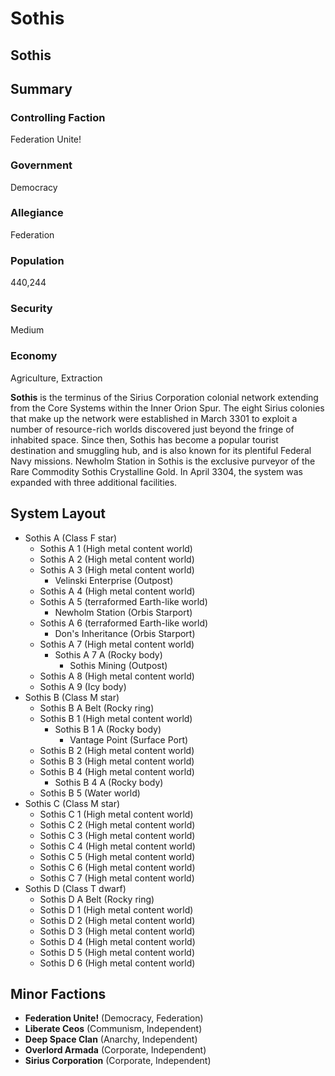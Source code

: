 # Sothis
## Sothis

		

## Summary

### Controlling Faction

Federation Unite!

### Government

Democracy

### Allegiance

Federation

### Population

440,244

### Security

Medium

### Economy

Agriculture, Extraction

**Sothis** is the terminus of the Sirius Corporation colonial network extending from the Core Systems within the Inner Orion Spur. The eight Sirius colonies that make up the network were established in March 3301 to exploit a number of resource-rich worlds discovered just beyond the fringe of inhabited space. Since then, Sothis has become a popular tourist destination and smuggling hub, and is also known for its plentiful Federal Navy missions. Newholm Station in Sothis is the exclusive purveyor of the Rare Commodity Sothis Crystalline Gold. In April 3304, the system was expanded with three additional facilities.

## System Layout

- Sothis A (Class F star)
    - Sothis A 1 (High metal content world)
    - Sothis A 2 (High metal content world)
    - Sothis A 3 (High metal content world)
        - Velinski Enterprise (Outpost)
    - Sothis A 4 (High metal content world)
    - Sothis A 5 (terraformed Earth-like world)
        - Newholm Station (Orbis Starport)
    - Sothis A 6 (terraformed Earth-like world)
        - Don's Inheritance (Orbis Starport)
    - Sothis A 7 (High metal content world)
        - Sothis A 7 A (Rocky body)
            - Sothis Mining (Outpost)
    - Sothis A 8 (High metal content world)
    - Sothis A 9 (Icy body)
- Sothis B (Class M star)
    - Sothis B A Belt (Rocky ring)
    - Sothis B 1 (High metal content world)
        - Sothis B 1 A (Rocky body)
            - Vantage Point (Surface Port)
    - Sothis B 2 (High metal content world)
    - Sothis B 3 (High metal content world)
    - Sothis B 4 (High metal content world)
        - Sothis B 4 A (Rocky body)
    - Sothis B 5 (Water world)
- Sothis C (Class M star)
    - Sothis C 1 (High metal content world)
    - Sothis C 2 (High metal content world)
    - Sothis C 3 (High metal content world)
    - Sothis C 4 (High metal content world)
    - Sothis C 5 (High metal content world)
    - Sothis C 6 (High metal content world)
    - Sothis C 7 (High metal content world)
- Sothis D (Class T dwarf)
    - Sothis D A Belt (Rocky ring)
    - Sothis D 1 (High metal content world)
    - Sothis D 2 (High metal content world)
    - Sothis D 3 (High metal content world)
    - Sothis D 4 (High metal content world)
    - Sothis D 5 (High metal content world)
    - Sothis D 6 (High metal content world)

## Minor Factions

- **Federation Unite!** (Democracy, Federation)
- **Liberate Ceos** (Communism, Independent)
- **Deep Space Clan** (Anarchy, Independent)
- **Overlord Armada** (Corporate, Independent)
- **Sirius Corporation** (Corporate, Independent)